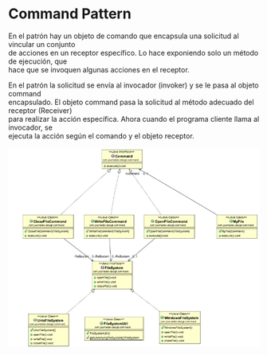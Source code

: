 # Command Pattern

En el patrón hay un objeto de comando que encapsula una solicitud al vincular un conjunto<br>
de acciones en un receptor específico. Lo hace exponiendo solo un método de ejecución, que<br>
hace que se invoquen algunas acciones en el receptor.

En el patrón la solicitud se envía al invocador (invoker) y se le pasa al objeto command<br>
encapsulado. El objeto command pasa la solicitud al método adecuado del receptor (Receiver)<br>
para realizar la acción específica. Ahora cuando el programa cliente llama al invocador, se <br>
ejecuta la acción según el comando y el objeto receptor.

![Graph one](img.png)

